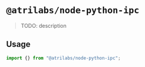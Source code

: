 # `@atrilabs/node-python-ipc`

> TODO: description

## Usage

```typescript
import {} from "@atrilabs/node-python-ipc";
```
